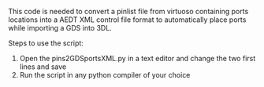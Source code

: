 This code is needed to convert a pinlist file from virtuoso containing ports locations into a AEDT XML control file format to automatically place ports while importing a GDS into 3DL.

Steps to use the script:
1. Open the pins2GDSportsXML.py in a text editor and change the two first lines and save
2. Run the script in any python compiler of your choice
